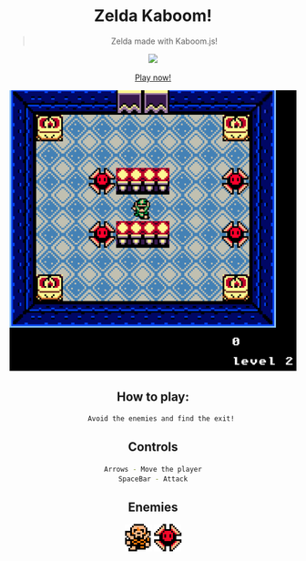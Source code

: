 <div align="center">

# Zelda Kaboom!
> Zelda made with Kaboom.js!

<div>
  <img src="https://img.shields.io/badge/JavaScript-323330?style=for-the-badge&logo=javascript&logoColor=F7DF1E"/>
</div>

[Play now!](https://lucasalvaresa.github.io/zelda-kaboom/) 
 
![](preview.png) 

## How to play:

```sh
    Avoid the enemies and find the exit!
```

## Controls

```sh
  Arrows - Move the player  
SpaceBar - Attack
```

## Enemies

<img src="sprites/skeletor.png"/>
<img src="sprites/slicer.png"/>
   

</div>
